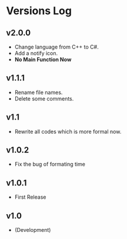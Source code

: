 # Versions Log

## v2.0.0

- Change language from C++ to C\#.
- Add a notify icon.
- **No Main Function Now**

## v1.1.1

- Rename file names.
- Delete some comments.

## v1.1

- Rewrite all codes which is more formal now.

## v1.0.2

- Fix the bug of formating time

## v1.0.1

- First Release

## v1.0

- (Development)